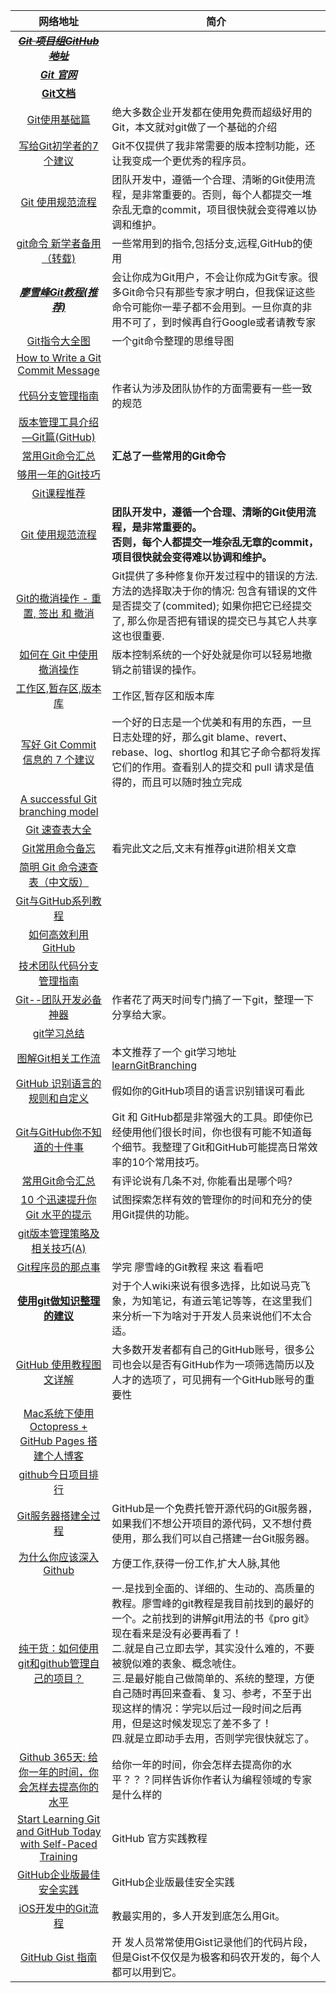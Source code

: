 

|  网络地址|简介 
|:-----:|---------|
|[***~~Git 项目组GitHub地址~~***](https://github.com/git)|
|[***Git 官网***](http://git-scm.com/)|
|[__Git文档__](https://www.kernel.org/pub/software/scm/git/docs/)
|[Git使用基础篇](http://mp.weixin.qq.com/s?__biz=MjM5OTMxMzA4NQ==&mid=212310963&idx=2&sn=dd0d7778e8fa62495cd767b86ca65547)|绝大多数企业开发都在使用免费而超级好用的Git，本文就对git做了一个基础的介绍
|[写给Git初学者的7个建议](http://developer.51cto.com/art/201401/426289.htm)|Git不仅提供了我非常需要的版本控制功能，还让我变成一个更优秀的程序员。
|[Git 使用规范流程](http://mp.weixin.qq.com/s?__biz=MjM5OTMxMzA4NQ==&mid=217946150&idx=2&sn=cd46bb241e29823b9f409aa8fd83b5ac)|团队开发中，遵循一个合理、清晰的Git使用流程，是非常重要的。否则，每个人都提交一堆杂乱无章的commit，项目很快就会变得难以协调和维护。
|[git命令&nbsp;新学者备用（转载)](http://weibo.com/p/2304186f1093bd0102vqc3)| 一些常用到的指令,包括分支,远程,GitHub的使用
|[***廖雪峰Git教程(推荐)***](http://www.liaoxuefeng.com/wiki/0013739516305929606dd18361248578c67b8067c8c017b000)|会让你成为Git用户，不会让你成为Git专家。很多Git命令只有那些专家才明白，但我保证这些命令可能你一辈子都不会用到。一旦你真的非用不可了，到时候再自行Google或者请教专家
|[Git指令大全图](http://www.colorfulcat.xyz/2015/09/06/git-command/)|一个git命令整理的思维导图
|[How to Write a Git Commit Message](http://chris.beams.io/posts/git-commit/)
|[代码分支管理指南](http://open.leancloud.cn/git-branch-guide.html)| 作者认为涉及团队协作的方面需要有一些一致的规范
|[版本管理工具介绍—Git篇(GitHub)](http://www.imooc.com/view/208)|
|[常用Git命令汇总](http://www.jianshu.com/p/0f2ffa404ac1)|**汇总了一些常用的Git命令**|
|[够用一年的Git技巧](http://www.imooc.com/article/1426)|
|[Git课程推荐](https://www.shiyanlou.com/courses/4)|
|[Git 使用规范流程](http://www.ruanyifeng.com/blog/2015/08/git-use-process.html)|**团队开发中，遵循一个合理、清晰的Git使用流程，是非常重要的。<br>否则，每个人都提交一堆杂乱无章的commit，项目很快就会变得难以协调和维护。**
|[Git的撤消操作 - 重置, 签出 和 撤消](http://gitbook.liuhui998.com/4_9.html)|Git提供了多种修复你开发过程中的错误的方法. 方法的选择取决于你的情况: 包含有错误的文件是否提交了(commited); 如果你把它已经提交了, 那么你是否把有错误的提交已与其它人共享这也很重要.
|[如何在 Git 中使用撤消操作](http://gold.xitu.io/entry/561b189e60b2f3a9cd2a124b)|版本控制系统的一个好处就是你可以轻易地撤销之前错误的操作。
|[工作区,暂存区,版本库](http://www.worldhello.net/2010/11/30/2166.html)|工作区,暂存区和版本库
|[写好 Git Commit 信息的 7 个建议](http://blog.jobbole.com/92713/)|一个好的日志是一个优美和有用的东西，一旦日志处理的好，那么git blame、revert、rebase、log、shortlog 和其它子命令都将发挥它们的作用。查看别人的提交和 pull 请求是值得的，而且可以随时独立完成
|[A successful Git branching model](http://nvie.com/posts/a-successful-git-branching-model/)|
|[Git 速查表大全](http://pan.baidu.com/s/1ntIGTQh)|
|[Git常用命令备忘](http://blogread.cn/it/article/6282?f=wb)|看完此文之后,文末有推荐git进阶相关文章|
|[简明 Git 命令速查表（中文版）](http://mp.weixin.qq.com/s?__biz=MjM5OTMxMzA4NQ==&mid=215473163&idx=1&sn=80253d151de50928eac18750b9af7967)|
|[Git与GitHub系列教程](http://weibo.com/p/1001603886020235024324)|
|[如何高效利用GitHub](http://www.yangzhiping.com/tech/github.html)|
|[技术团队代码分支管理指南](https://open.leancloud.cn/git-branch-guide.html)|
|[Git--团队开发必备神器](http://www.kuqin.com/shuoit/20150820/347699.html)|作者花了两天时间专门搞了一下git，整理一下分享给大家。
|[git学习总结](http://yalishizhude.github.io/2015/09/16/git/?hmsr=toutiao.io&utm_medium=toutiao.io&utm_source=toutiao.io)|
|[图解Git相关工作流](http://www.jianshu.com/p/08ad7e427fec)|本文推荐了一个 git学习地址[learnGitBranching](learnGitBranching) 
|[ GitHub 识别语言的规则和自定义](https://help.github.com/articles/my-repository-is-marked-as-the-wrong-language/)| 假如你的GitHub项目的语言识别错误可看此|
|[Git与GitHub你不知道的十件事](http://owenou.com/2012/01/13/ten-things-you-didnt-know-git-and-github-could-do.html)|Git 和 GitHub都是非常强大的工具。即使你已经使用他们很长时间，你也很有可能不知道每个细节。我整理了Git和GitHub可能提高日常效率的10个常用技巧。
|[常用Git命令汇总](http://www.imooc.com/article/1494)| 有评论说有几条不对, 你能看出是哪个吗?|
|[10 个迅速提升你 Git 水平的提示](http://www.oschina.net/translate/10-tips-git-next-level)|试图探索怎样有效的管理你的时间和充分的使用Git提供的功能。
|[git版本管理策略及相关技巧(A)](http://www.barretlee.com/blog/2014/05/07/cb-git-improve/)|
|[Git程序员的那点事](http://weibo.com/ikuqin?from=feed&loc=at&nick=%E9%85%B7%E5%8B%A4%E7%BD%91-%E7%A8%8B%E5%BA%8F%E5%91%98%E7%9A%84%E9%82%A3%E7%82%B9%E4%BA%8B&noscale_head=1&is_search=1&key_word=git#_0)|  学完 廖雪峰的Git教程 来这 看看吧 
|[**使用git做知识整理的建议**](http://www.philo.top/2015/07/18/GitAsWiki/)|对于个人wiki来说有很多选择，比如说马克飞象，为知笔记，有道云笔记等等，在这里我们来分析一下为啥对于开发人员来说他们不太合适。
|[GitHub 使用教程图文详解](http://mp.weixin.qq.com/s?__biz=MjM5OTMxMzA4NQ==&mid=221423402&idx=1&sn=01a6cc74345dac23e525f6a43eee2401)| 大多数开发者都有自己的GitHub账号，很多公司也会以是否有GitHub作为一项筛选简历以及人才的选项了，可见拥有一个GitHub账号的重要性|
|[Mac系统下使用 Octopress + GitHub Pages 搭建个人博客](http://www.cocoachina.com/programmer/20150923/13421.html#0-tsina-1-74283-397232819ff9a47a7b7e80a40613cfe1)|
|[github今日项目排行](https://github.com/trending)
|[Git服务器搭建全过程](http://www.codeceo.com/article/git-server-setup.html#0-tsina-1-75031-397232819ff9a47a7b7e80a40613cfe1)|GitHub是一个免费托管开源代码的Git服务器，如果我们不想公开项目的源代码，又不想付费使用，那么我们可以自己搭建一台Git服务器。
|[为什么你应该深入Github](https://www.phodal.com/blog/why-you-should-work-hard-with-github/)|方便工作,获得一份工作,扩大人脉,其他
|[纯干货：如何使用git和github管理自己的项目？](http://mp.weixin.qq.com/s?__biz=MzA4NDIzNzMwMw==&mid=210307235&idx=1&sn=7488270941cee779f48796f1d3f13c04&3rd=MzA3MDU4NTYzMw==&scene=6#rd)|一.是找到全面的、详细的、生动的、高质量的教程。廖雪峰的git教程是我目前找到的最好的一个。之前找到的讲解git用法的书《pro git》现在看来是没有必要再看了！<br>二.就是自己立即去学，其实没什么难的，不要被貌似难的表象、概念唬住。<br>三.是最好能自己做简单的、系统的整理，方便自己随时再回来查看、复习、参考，不至于出现这样的情况：学完以后过一段时间之后再用，但是这时候发现忘了差不多了！<br>四.就是立即动手去用，否则学完很快就忘了。
|[Github 365天: 给你一年的时间，你会怎样去提高你的水平](https://www.phodal.com/blog/github-365-days-review/)|给你一年的时间，你会怎样去提高你的水平？？？同样告诉你作者认为编程领域的专家是什么样的
|[Start Learning Git and GitHub Today with Self-Paced Training](https://github.com/blog/2083-start-learning-git-and-github-today-with-self-paced-training)|GitHub 官方实践教程|
|[GitHub企业版最佳安全实践](https://github.com/blog/2077-github-enterprise-security-best-practices)|GitHub企业版最佳安全实践
|[iOS开发中的Git流程](http://www.jianshu.com/p/87e34894a9f9?utm_campaign=maleskine&utm_content=note&utm_medium=writer_share&utm_source=weibo)|教最实用的，多人开发到底怎么用Git。
|[GitHub Gist 指南](http://group.jobbole.com/9655/)|开 发人员常常使用Gist记录他们的代码片段，但是Gist不仅仅是为极客和码农开发的，每个人都可以用到它。